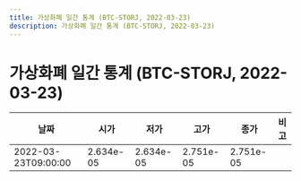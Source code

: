 ```yaml
---
title: 가상화폐 일간 통계 (BTC-STORJ, 2022-03-23)
description: 가상화폐 일간 통계 (BTC-STORJ, 2022-03-23)
---
```


가상화폐 일간 통계 (BTC-STORJ, 2022-03-23)
===

|날짜|시가|저가|고가|종가|비고|
|--|--|--|--|--|--|
|2022-03-23T09:00:00|2.634e-05|2.634e-05|2.751e-05|2.751e-05|    |
